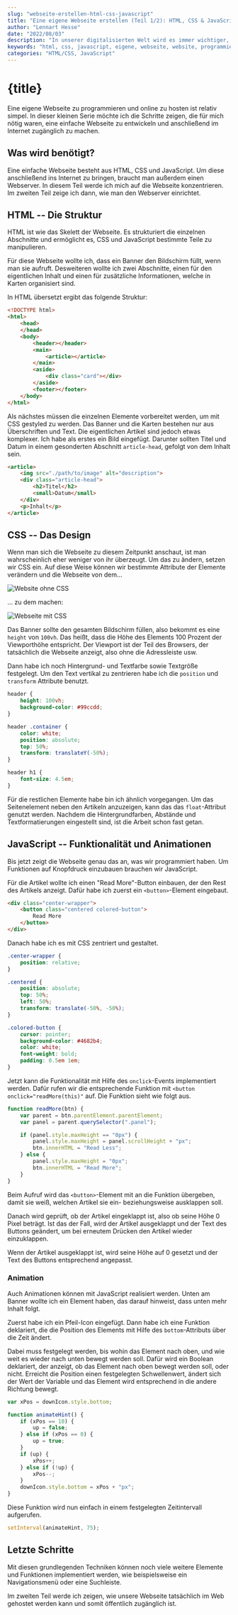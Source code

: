 ```yaml
---
slug: "webseite-erstellen-html-css-javascript"
title: "Eine eigene Webseite erstellen (Teil 1/2): HTML, CSS & JavaScript"
author: "Lennart Hesse"
date: "2022/08/03"
description: "In unserer digitalisierten Welt wird es immer wichtiger, eine ordentliche Online-Präsenz zu haben. Aber was tut man, wenn man Plattformen wie Twitter, Instagram oder TikTok nicht nutzen möchte? In diesem Artikel zeige ich, wie ich mit HTML, CSS und etwas JavaScript eine einfache und doch gut aussehende Webseite programmiert habe."
keywords: "html, css, javascript, eigene, webseite, website, programmieren, erstellen"
categories: "HTML/CSS, JavaScript"
---
```


# {title}

Eine eigene Webseite zu programmieren und online zu hosten ist relativ simpel. In dieser kleinen Serie möchte ich die Schritte zeigen, die für mich nötig waren, eine einfache Webseite zu entwickeln und anschließend im Internet zugänglich zu machen.

## Was wird benötigt?

Eine einfache Webseite besteht aus HTML, CSS und JavaScript. Um diese anschließend ins Internet zu bringen, braucht man außerdem einen Webserver. In diesem Teil werde ich mich auf die Webseite konzentrieren. Im zweiten Teil zeige ich dann, wie man den Webserver einrichtet.

## HTML -- Die Struktur

HTML ist wie das Skelett der Webseite. Es strukturiert die einzelnen Abschnitte und ermöglicht es, CSS und JavaScript bestimmte Teile zu manipulieren.

Für diese Webseite wollte ich, dass ein Banner den Bildschirm füllt, wenn man sie aufruft. Desweiteren wollte ich zwei Abschnitte, einen für den eigentlichen Inhalt und einen für zusätzliche Informationen, welche in Karten organisiert sind.

In HTML übersetzt ergibt das folgende Struktur:

```html
<!DOCTYPE html>
<html>
    <head>
    </head>
    <body>
        <header></header>
        <main>
            <article></article>
        </main>
        <aside>
            <div class="card"></div>
        </aside>
        <footer></footer>
    </body>
</html>
```

Als nächstes müssen die einzelnen Elemente vorbereitet werden, um mit CSS gestyled zu werden. Das Banner und die Karten bestehen nur aus Überschriften und Text. Die eigentlichen Artikel sind jedoch etwas komplexer. Ich habe als erstes ein Bild eingefügt. Darunter sollten Titel und Datum in einem gesonderten Abschnitt `article-head`, gefolgt von dem Inhalt sein.

```html
<article>
    <img src="./path/to/image" alt="description">
    <div class="article-head">
        <h2>Titel</h2>
        <small>Datum</small>
    </div>
    <p>Inhalt</p>
</article>
```

## CSS -- Das Design

Wenn man sich die Webseite zu diesem Zeitpunkt anschaut, ist man wahrscheinlich eher weniger von ihr überzeugt. Um das zu ändern, setzen wir CSS ein. Auf diese Weise können wir bestimmte Attribute der Elemente verändern und die Webseite von dem...

![Website ohne CSS](/media/posts/{slug}/before.png)

... zu dem machen:

![Webseite mit CSS](/media/posts/{slug}/after.png)

Das Banner sollte den gesamten Bildschirm füllen, also bekommt es eine `height` von `100vh`. Das heißt, dass die Höhe des Elements 100 Prozent der Viewporthöhe entspricht. Der Viewport ist der Teil des Browsers, der tatsächlich die Webseite anzeigt, also ohne die Adressleiste usw.

Dann habe ich noch Hintergrund- und Textfarbe sowie Textgröße festgelegt. Um den Text vertikal zu zentrieren habe ich die `position` und `transform` Attribute benutzt.

```css
header {
    height: 100vh;
    background-color: #99ccdd;
}

header .container {
    color: white;
    position: absolute;
    top: 50%;
    transform: translateY(-50%);
}

header h1 {
    font-size: 4.5em;
}
```

Für die restlichen Elemente habe bin ich ähnlich vorgegangen. Um das Seitenelement neben den Artikeln anzuzeigen, kann das das `float`-Attribut genutzt werden. Nachdem die Hintergrundfarben, Abstände und Textformatierungen eingestellt sind, ist die Arbeit schon fast getan.

## JavaScript -- Funktionalität und Animationen

Bis jetzt zeigt die Webseite genau das an, was wir programmiert haben. Um Funktionen auf Knopfdruck einzubauen brauchen wir JavaScript.

Für die Artikel wollte ich einen "Read More"-Button einbauen, der den Rest des Artikels anzeigt. Dafür habe ich zuerst ein `<button>`-Element eingebaut.

```html
<div class="center-wrapper">
    <button class="centered colored-button">
        Read More
    </button>
</div>
```

Danach habe ich es mit CSS zentriert und gestaltet.

```css
.center-wrapper {
    position: relative;
}

.centered {
    position: absolute;
    top: 50%;
    left: 50%;
    transform: translate(-50%, -50%);
}

.colored-button {
    cursor: pointer;
    background-color: #4682b4;
    color: white;
    font-weight: bold;
    padding: 0.5em 1em;
}
```

Jetzt kann die Funktionalität mit Hilfe des `onclick`-Events implementiert werden. Dafür rufen wir die entsprechende Funktion mit `<button onclick="readMore(this)"` auf. Die Funktion sieht wie folgt aus.

```javascript
function readMore(btn) {
    var parent = btn.parentElement.parentElement;
    var panel = parent.querySelector(".panel");

    if (panel.style.maxHeight == "0px") {
        panel.style.maxHeight = panel.scrollHeight + "px";
        btn.innerHTML = "Read Less";
    } else {
        panel.style.maxHeight = "0px";
        btn.innerHTML = "Read More";
    }                        
}
```

Beim Aufruf wird das `<button>`-Element mit an die Funktion übergeben, damit sie weiß, welchen Artikel sie ein- beziehungsweise ausklappen soll.

Danach wird geprüft, ob der Artikel eingeklappt ist, also ob seine Höhe 0 Pixel beträgt. Ist das der Fall, wird der Artikel ausgeklappt und der Text des Buttons geändert, um bei erneutem Drücken den Artikel wieder einzuklappen.

Wenn der Artikel ausgeklappt ist, wird seine Höhe auf 0 gesetzt und der Text des Buttons entsprechend angepasst.

### Animation

Auch Animationen können mit JavaScript realisiert werden. Unten am Banner wollte ich ein Element haben, das darauf hinweist, dass unten mehr Inhalt folgt.

Zuerst habe ich ein Pfeil-Icon eingefügt. Dann habe ich eine Funktion deklariert, die die Position des Elements mit Hilfe des `bottom`-Attributs über die Zeit ändert.

Dabei muss festgelegt werden, bis wohin das Element nach oben, und wie weit es wieder nach unten bewegt werden soll. Dafür wird ein Boolean deklariert, der anzeigt, ob das Element nach oben bewegt werden soll, oder nicht. Erreicht die Position einen festgelegten Schwellenwert, ändert sich der Wert der Variable und das Element wird entsprechend in die andere Richtung bewegt.

```javascript
var xPos = downIcon.style.bottom;

function animateHint() {
    if (xPos == 10) {
        up = false;
    } else if (xPos == 0) {
        up = true;
    }
    if (up) {
        xPos++;
    } else if (!up) {
        xPos--;
    }
    downIcon.style.bottom = xPos + "px";
}
```

Diese Funktion wird nun einfach in einem festgelegten Zeitintervall aufgerufen.

```javascript
setInterval(animateHint, 75);
```

## Letzte Schritte

Mit diesen grundlegenden Techniken können noch viele weitere Elemente und Funktionen implementiert werden, wie beispielsweise ein Navigationsmenü oder eine Suchleiste.

Im zweiten Teil werde ich zeigen, wie unsere Webseite tatsächlich im Web gehostet werden kann und somit öffentlich zugänglich ist.